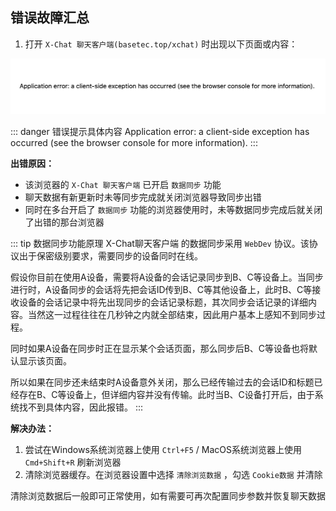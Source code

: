 ## 错误故障汇总

1. 打开 `X-Chat 聊天客户端(basetec.top/xchat)` 时出现以下页面或内容：

![应用程序错误](/source/bug1.jpg)

::: danger 错误提示具体内容
Application error: a client-side exception has occurred (see the browser console for more information).
:::

**出错原因：**


- 该浏览器的 `X-Chat 聊天客户端` 已开启 `数据同步` 功能
- 聊天数据有新更新时未等同步完成就关闭浏览器导致同步出错
- 同时在多台开启了 `数据同步` 功能的浏览器使用时，未等数据同步完成后就关闭了出错的那台浏览器

::: tip  数据同步功能原理
X-Chat聊天客户端 的数据同步采用 `WebDev` 协议。该协议出于保密级别要求，需要同步的设备同时在线。

假设你目前在使用A设备，需要将A设备的会话记录同步到B、C等设备上。当同步进行时，A设备同步的会话将先把会话ID传到B、C等其他设备上，此时B、C等接收设备的会话记录中将先出现同步的会话记录标题，其次同步会话记录的详细内容。当然这一过程往往在几秒钟之内就全部结束，因此用户基本上感知不到同步过程。

同时如果A设备在同步时正在显示某个会话页面，那么同步后B、C等设备也将默认显示该页面。

所以如果在同步还未结束时A设备意外关闭，那么已经传输过去的会话ID和标题已经存在B、C等设备上，但详细内容并没有传输。此时当B、C设备打开后，由于系统找不到具体内容，因此报错。
:::

**解决办法：**

1. 尝试在Windows系统浏览器上使用 `Ctrl+F5` / MacOS系统浏览器上使用 `Cmd+Shift+R` 刷新浏览器
2. 清除浏览器缓存。在浏览器设置中选择 `清除浏览数据` ，勾选 `Cookie数据` 并清除

清除浏览数据后一般即可正常使用，如有需要可再次配置同步参数并恢复聊天数据